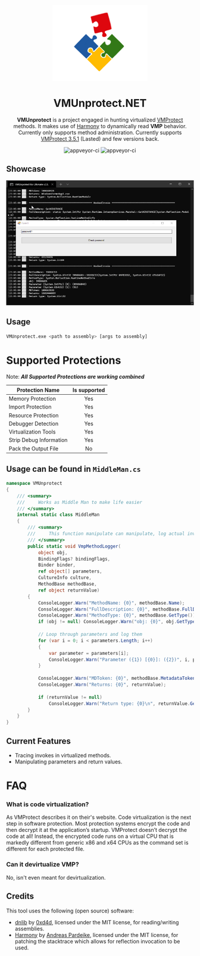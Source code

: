 <p align="center">
  <img width="256" heigth="256" src="VMUP/media/vmup.png">
<h1 align="center">VMUnprotect.NET</h1>
<p align="center">
  <strong>VMUnprotect</strong> is a project engaged in hunting virtualized <a href="https://vmpsoft.com">VMProtect</a> methods. It makes use of <a href="https://github.com/pardeike/Harmony">Harmony</a> to dynamically read <strong>VMP</strong> behavior. Currently only supports method administration. Currently supports   <a href="https://vmpsoft.com/20210919/vmprotect-3-5-1/">VMProtect 3.5.1</a> (Lasted) and few versions back.
</p>
</p>
<p align="center">
  <img src="https://forthebadge.com/images/badges/built-with-love.svg" alt="appveyor-ci" />
  <img src="https://forthebadge.com/images/badges/made-with-c-sharp.svg" alt="appveyor-ci" />
</p>
</p>

## Showcase
<img src="VMUP/media/gif.gif">

## Usage
```sh
VMUnprotect.exe <path to assembly> [args to assembly]
```

# Supported Protections
Note: ***All Supported Protections are working combined***

Protection Name | Is supported | 
------------- | :----: 
Memory Protection | Yes 
Import Protection | Yes 
Resource Protection | Yes 
Debugger Detection | Yes 
Virtualization Tools | Yes 
Strip Debug Information | Yes 
Pack the Output File | No

## Usage can be found in ```MiddleMan.cs```
```csharp
namespace VMUnprotect
{
    /// <summary>
    ///     Works as Middle Man to make life easier
    /// </summary>
    internal static class MiddleMan
    {
        /// <summary>
        ///     This function manipulate can manipulate, log actual invokes from virtualized VMP functions.
        /// </summary>
        public static void VmpMethodLogger(
            object obj,
            BindingFlags? bindingFlags,
            Binder binder,
            ref object[] parameters,
            CultureInfo culture,
            MethodBase methodBase,
            ref object returnValue)
        {
            ConsoleLogger.Warn("MethodName: {0}", methodBase.Name);
            ConsoleLogger.Warn("FullDescription: {0}", methodBase.FullDescription());
            ConsoleLogger.Warn("MethodType: {0}", methodBase.GetType());
            if (obj != null) ConsoleLogger.Warn("obj: {0}", obj.GetType());

            // Loop through parameters and log them
            for (var i = 0; i < parameters.Length; i++)
            {
                var parameter = parameters[i];
                ConsoleLogger.Warn("Parameter ({1}) [{0}]: ({2})", i, parameter.GetType(), parameter);
            }

            ConsoleLogger.Warn("MDToken: {0}", methodBase.MetadataToken);
            ConsoleLogger.Warn("Returns: {0}", returnValue);

            if (returnValue != null)
                ConsoleLogger.Warn("Return type: {0}\n", returnValue.GetType());
        }
    }
}
```

## Current Features
- Tracing invokes in virtualized methods.
- Manipulating parameters and return values.

# FAQ
### What is code virtualization? 
As VMProtect describes it on their's website. Code virtualization is the next step in software protection. Most protection systems encrypt the code and then decrypt it at the application’s startup. VMProtect doesn’t decrypt the code at all! Instead, the encrypted code runs on a virtual CPU that is markedly different from generic x86 and x64 CPUs as the command set is different for each protected file.

### Can it devirtualize VMP?
No, isn't even meant for devirtualization.

## Credits
This tool uses the following (open source) software:
* [dnlib](https://github.com/0xd4d/dnlib) by [0xd4d](https://github.com/0xd4d), licensed under the MIT license, for reading/writing assemblies.
* [Harmony](https://github.com/pardeike/Harmony) by [Andreas Pardeike](https://github.com/pardeike), licensed under the MIT license, for patching the stacktrace which allows for reflection invocation to be used.